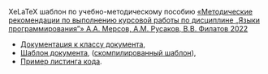XeLaTeX шаблон по учебно-методическому пособию [&laquo;Методические рекомендации по выполнению курсовой работы по дисциплине &#8222;Языки программирования&#8221;&raquo; А.А.&nbsp;Мерсов, А.М.&nbsp;Русаков, В.В.&nbsp;Филатов 2022](https://library.mirea.ru/share/4488)

* [Документация к классу документа](/ИКЦТ/КБ-2/1курс/ЯзыкиПрограммирования/documentation.pdf),
* [Шаблон документа](/additions/document_template.tex), ([скомпилированный шаблон](/ИКЦТ/КБ-2/1курс/ЯзыкиПрограммирования/additions/document_template.pdf)),
* [Пример листинга кода](/ИКЦТ/КБ-2/1курс/ЯзыкиПрограммирования/additions/listings.tex).
